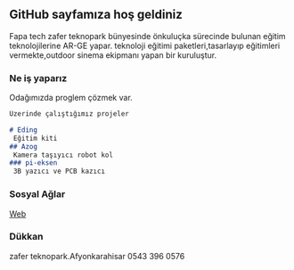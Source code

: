 ## GitHub sayfamıza hoş geldiniz


Fapa tech zafer teknopark bünyesinde önkuluçka sürecinde  bulunan eğitim teknolojilerine AR-GE yapar.
teknoloji eğitimi paketleri,tasarlayıp eğitimleri vermekte,outdoor sinema ekipmanı yapan bir kuruluştur.

### Ne iş yaparız

Odağımızda proglem çözmek var.

```markdown
Üzerinde çalıştığımız projeler 

# Eding
 Eğitim kiti
## Azog
 Kamera taşıyıcı robot kol
### pi-eksen
 3B yazıcı ve PCB kazıcı 


```

 

### Sosyal Ağlar

[Web](http://fapatech.com/)

### Dükkan

zafer teknopark.Afyonkarahisar
0543 396 0576


